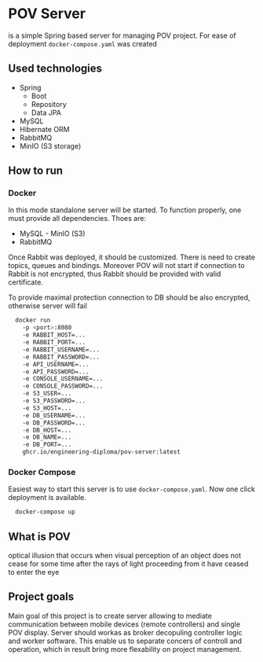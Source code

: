# POV Server

is a simple Spring based server for managing POV project. For ease of deployment `docker-compose.yaml` was created

## Used technologies

- Spring
    - Boot
    - Repository
    - Data JPA
- MySQL
- Hibernate ORM
- RabbitMQ
- MinIO (S3 storage)

## How to run

### Docker

In this mode standalone server will be started. To function properly, one must provide all dependencies. Thoes are:
- MySQL - MinIO (S3)
- RabbitMQ

Once Rabbit was deployed, it should be customized. There is need to create topics, queues and bindings. Moreover POV
will not start if connection to Rabbit is not encrypted, thus Rabbit should be provided with valid certificate.

To provide maximal protection connection to DB should be also encrypted, otherwise server will fail

```bash
  docker run 
    -p <port>:8080 
    -e RABBIT_HOST=... 
    -e RABBIT_PORT=... 
    -e RABBIT_USERNAME=... 
    -e RABBIT_PASSWORD=... 
    -e API_USERNAME=...
    -e API_PASSWORD=...
    -e CONSOLE_USERNAME=...
    -e CONSOLE_PASSWORD=...
    -e S3_USER=...
    -e S3_PASSWORD=...
    -e S3_HOST=...
    -e DB_USERNAME=...
    -e DB_PASSWORD=...
    -e DB_HOST=...
    -e DB_NAME=...
    -e DB_PORT=...
    ghcr.io/engineering-diploma/pov-server:latest
```

### Docker Compose

Easiest way to start this server is to use `docker-compose.yaml`. Now one click deployment is available.

```bash
  docker-compose up
```

## What is POV

optical illusion that occurs when visual perception of an object does not cease for some time after the rays of light
proceeding from it have ceased to enter the eye

## Project goals

Main goal of this project is to create server allowing to mediate communication between mobile devices (remote
controllers) and single POV display. Server should workas as broker decopuling controller logic and worker software.
This enable us to separate concers of controll and operation, which in result bring more flexability on project
management.